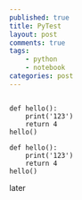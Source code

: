 ```yaml
---
published: true
title: PyTest
layout: post
comments: true
tags:
    - python
    - notebook
categories: post
--- 
```

<pre><code class="language-klipse-python">
def hello():
    print('123')
    return 4
hello()
</code></pre>

```eval-python
def hello():
    print('123')
    return 4
hello()
```
  
later

<link rel="stylesheet" type="text/css" href="https://storage.googleapis.com/app.klipse.tech/css/codemirror.css">
<link rel="stylesheet" type="text/css" href="https://storage.googleapis.com/app.klipse.tech/css/prolog.css">
<script>
    window.klipse_settings = {
        codemirror_options_in: {
            lineWrapping: true,
            autoCloseBrackets: true
        },
        codemirror_options_out: {
            lineWrapping: true
        },
        beautify_strings: true,

        selector: '.language-klipse, .language-eval-clj',
        selector_eval_js: '.language-klipse-eval-js, .language-eval-js, [data-lang=klipse-javascript]',
        selector_jsx: '.language-klipse-jsx',
        selector_prolog_rules: '.language-prolog-rules',
        selector_prolog_query: '.language-prolog-query',
        selector_render_jsx: '.language-render-jsx',
        selector_es2017: '.language-es2017',
        selector_brainfuck: '.language-brainfuck',
        selector_transpile_jsx: '.language-transpile-jsx',
        selector_eval_php: '.language-klipse-eval-php',
        selector_eval_markdown: '.language-klipse-markdown',
        selector_eval_lambdaway: '.language-klipse-lambdaway',
        selector_eval_python_client: '.language-klipse-python, .language-eval-python',
        selector_eval_html: '.language-klipse-html',
        selector_sql: '.language-klipse-sql',
        selector_eval_ruby: '.language-klipse-eval-ruby, .language-eval-ruby',
        selector_eval_scheme: '.language-klipse-scheme, .language-eval-scheme',
        selector_eval_clisp: '.language-klipse-clisp',    
        selector_eval_cpp: '.language-klipse-cpp',
        selector_google_charts: '.language-google-chart',
        selector_plot: '.language-plot',
        selector_oblivion: '.language-oblivion',
        selector_lua: '.language-klipse-lua',
        selector_js: '.language-klipse-js',
        selector_eval_ocaml: '.language-klipse-ocaml',
        selector_transpile_ocaml: '.language-transpile-ocaml',
        selector_transpile_reason_3: '.language-transpile-reason',
        selector_transpile_reason_3_to_ocaml: '.language-transpile-reason-to-ocaml',
        selector_eval_reason_3: '.language-klipse-reason',
        selector_eval_reason_3_with_types: '.language-klipse-reason-types',
        selector_eval_ocaml_with_types: '.language-klipse-ocaml-types',
        selector_ocaml_to_reason: '.language-ocaml-to-reason',
        selector_reagent: '.language-reagent',
    };
</script>
<script src="https://storage.googleapis.com/app.klipse.tech/plugin_prod/js/klipse_plugin.min.js?v=8.0.1"></script>
